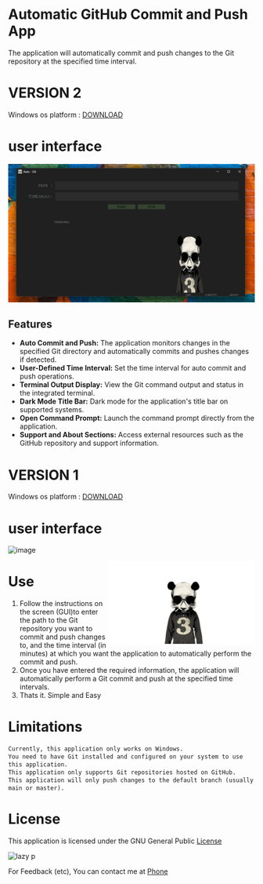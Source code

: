 # Automatic GitHub Commit and Push App

The application will automatically commit and push changes to the Git repository at the specified time interval.

# VERSION 2
Windows os platform  : [ DOWNLOAD ](https://github.com/Hezron26/Auto_git_commit_push/blob/main/Auto-Git2.0.exe?raw=true)

# user interface
![img.png](img.png)
## Features
- **Auto Commit and Push:** The application monitors changes in the specified Git directory and automatically commits and pushes changes if detected.
- **User-Defined Time Interval:** Set the time interval for auto commit and push operations.
- **Terminal Output Display:** View the Git command output and status in the integrated terminal.
- **Dark Mode Title Bar:** Dark mode for the application's title bar on supported systems.
- **Open Command Prompt:** Launch the command prompt directly from the application.
- **Support and About Sections:** Access external resources such as the GitHub repository and support information.
# VERSION 1

Windows os platform  : [ DOWNLOAD ](https://github.com/Hezron26/Auto_git_commit_push/blob/main/Auto-Git.exe?raw=true)

# user interface

![image](https://user-images.githubusercontent.com/55835551/226471488-c492b4fb-6c6e-40c8-a353-d97c4b14ed0f.png)

<img align='right'  alt='' width='300' src="https://github.com/Hezron26/assets/blob/main/sckall.png" >

# Use

1. Follow the instructions on the screen (GUI)to enter the path to the Git repository you want to commit and push changes to, and the time interval (in minutes) at which you want the application to automatically perform the commit and push.
2. Once you have entered the required information, the application will automatically perform a Git commit and push at the specified time intervals.
3. Thats it. Simple and Easy

# Limitations

    Currently, this application only works on Windows.
    You need to have Git installed and configured on your system to use this application.
    This application only supports Git repositories hosted on GitHub.
    This application will only push changes to the default branch (usually main or master).

# License

This application is licensed under the GNU General Public  [ License ](https://raw.githubusercontent.com/Hezron26/Auto_git_commit_push/main/LICENSE)


![lazy p](https://user-images.githubusercontent.com/55835551/226184555-72e10ba4-372b-4040-8d6b-cfd2537cc709.jpg)



For Feedback (etc), You can contact me at [ Phone ](https://wa.me/254714415034)
